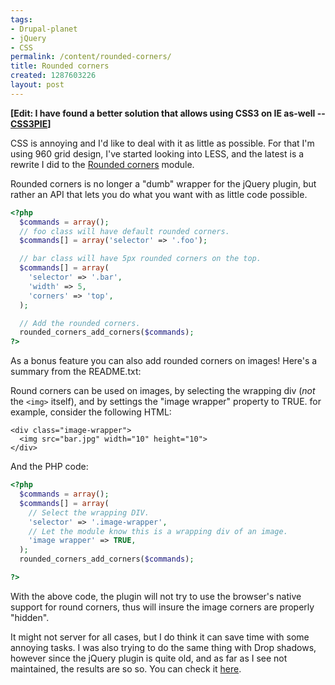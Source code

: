 ```yaml
---
tags:
- Drupal-planet
- jQuery
- CSS
permalink: /content/rounded-corners/
title: Rounded corners
created: 1287603226
layout: post
---
```

<strong>[Edit: I have found a better solution that allows using CSS3 on IE as-well -- <a href="http://css3pie.com/">CSS3PIE</a>]</strong>

CSS is annoying and I'd like to deal with it as little as possible. For that I'm using 960 grid design, I've started looking into LESS, and the latest is a rewrite I did to the <a href="http://drupal.org/project/rounded_corners">Rounded corners</a> module.

Rounded corners is no longer a "dumb" wrapper for the jQuery plugin, but rather an API that lets you do what you want with as little code possible.

```php
<?php
  $commands = array();
  // foo class will have default rounded corners.
  $commands[] = array('selector' => '.foo');

  // bar class will have 5px rounded corners on the top.
  $commands[] = array(
    'selector' => '.bar',
    'width' => 5,
    'corners' => 'top',
  );

  // Add the rounded corners.
  rounded_corners_add_corners($commands);
?>
```

As a bonus feature you can also add rounded corners on images! Here's a summary from the README.txt:

Round corners can be used on images, by selecting the wrapping div (*not* the ``<img>`` itself), and by settings the "image wrapper" property to TRUE. for example, consider the following HTML:

```
<div class="image-wrapper">
  <img src="bar.jpg" width="10" height="10">
</div>
```

And the PHP code:

```php
<?php
  $commands = array();
  $commands[] = array(
    // Select the wrapping DIV.
    'selector' => '.image-wrapper',
    // Let the module know this is a wrapping div of an image.
    'image wrapper' => TRUE,
  );
  rounded_corners_add_corners($commands);

?>
```

With the above code, the plugin will not try to use the browser's native support for round corners, thus will insure the image corners are properly "hidden".

It might not server for all cases, but I do think it can save time with some annoying tasks. I was also trying to do the same thing with Drop shadows, however since the jQuery plugin is quite old, and as far as I see not maintained, the results are so so. You can check it <a href="http://github.com/amitaibu/drop_shadow">here</a>.

